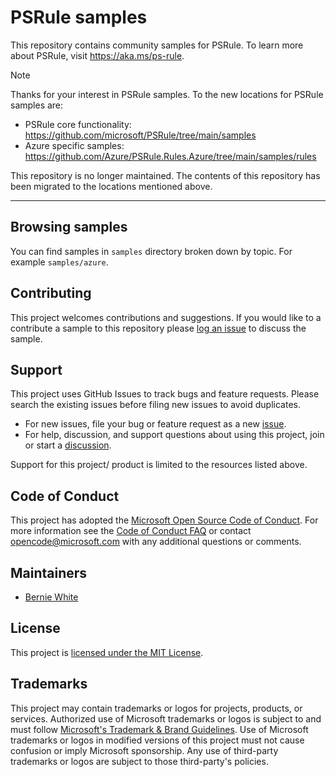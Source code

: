 # PSRule samples

This repository contains community samples for PSRule.
To learn more about PSRule, visit <https://aka.ms/ps-rule>.

> [!NOTE]
> Thanks for your interest in PSRule samples.
> To the new locations for PSRule samples are:
>
> - PSRule core functionality: <https://github.com/microsoft/PSRule/tree/main/samples>
> - Azure specific samples: <https://github.com/Azure/PSRule.Rules.Azure/tree/main/samples/rules>
>
> This repository is no longer maintained.
> The contents of this repository has been migrated to the locations mentioned above.
---

## Browsing samples

You can find samples in `samples` directory broken down by topic.
For example `samples/azure`.

## Contributing

This project welcomes contributions and suggestions.
If you would like to a contribute a sample to this repository please [log an issue][2] to discuss the sample.

  [2]: https://github.com/microsoft/PSRule-samples/issues/new/choose

## Support

This project uses GitHub Issues to track bugs and feature requests.
Please search the existing issues before filing new issues to avoid duplicates.

- For new issues, file your bug or feature request as a new [issue][3].
- For help, discussion, and support questions about using this project, join or start a [discussion][4].

Support for this project/ product is limited to the resources listed above.

  [3]: https://github.com/microsoft/PSRule-samples/issues
  [4]: https://github.com/microsoft/PSRule-samples/discussions

## Code of Conduct

This project has adopted the [Microsoft Open Source Code of Conduct](https://opensource.microsoft.com/codeofconduct/).
For more information see the [Code of Conduct FAQ](https://opensource.microsoft.com/codeofconduct/faq/)
or contact [opencode@microsoft.com](mailto:opencode@microsoft.com) with any additional questions or comments.

## Maintainers

- [Bernie White](https://github.com/BernieWhite)

## License

This project is [licensed under the MIT License](LICENSE).

## Trademarks

This project may contain trademarks or logos for projects, products, or services.
Authorized use of Microsoft trademarks or logos is subject to and must follow [Microsoft's Trademark & Brand Guidelines](https://www.microsoft.com/en-us/legal/intellectualproperty/trademarks/usage/general).
Use of Microsoft trademarks or logos in modified versions of this project must not cause confusion or imply Microsoft sponsorship.
Any use of third-party trademarks or logos are subject to those third-party's policies.
